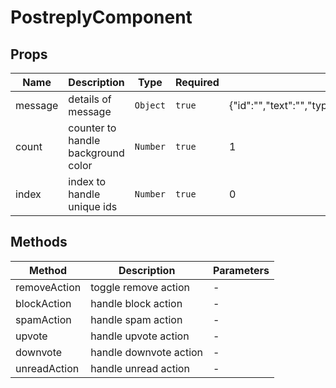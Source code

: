 # PostreplyComponent

## Props

<!-- @vuese:PostreplyComponent:props:start -->
|Name|Description|Type|Required|Default|
|---|---|---|---|---|
|message|details of message|`Object`|`true`|{"id":"","text":"","type":"","senderUsername":"","receiverUsername":"","subredditName":"","postTitle":"","subject":"","sendAt":"","isReply":"","isRead":""}|
|count|counter to handle background color|`Number`|`true`|1|
|index|index to handle unique ids|`Number`|`true`|0|

<!-- @vuese:PostreplyComponent:props:end -->


## Methods

<!-- @vuese:PostreplyComponent:methods:start -->
|Method|Description|Parameters|
|---|---|---|
|removeAction|toggle remove action|-|
|blockAction|handle block action|-|
|spamAction|handle spam action|-|
|upvote|handle upvote action|-|
|downvote|handle downvote action|-|
|unreadAction|handle unread action|-|

<!-- @vuese:PostreplyComponent:methods:end -->



